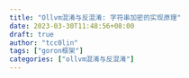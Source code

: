 ```yaml
---
title: "Ollvm混淆与反混淆: 字符串加密的实现原理"
date: 2023-03-30T11:48:56+08:00
draft: true
author: "tcc0lin"
tags: ["goron框架"]
categories: ["ollvm混淆与反混淆"]
---
```


